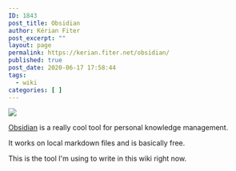 ```yaml
---
ID: 1843
post_title: Obsidian
author: Kérian Fiter
post_excerpt: ""
layout: page
permalink: https://kerian.fiter.net/obsidian/
published: true
post_date: 2020-06-17 17:58:44
tags:
  - wiki
categories: [ ]
---
```


![][1]

[Obsidian][2] is a really cool tool for personal knowledge management.

It works on local markdown files and is basically free.

This is the tool I'm using to write in this wiki right now.

 [1]: https://github.com/KerianFiter/kerian.fiter.net/blob/master/media/obsidian_banner.png?raw=true
 [2]: https://obsidian.md/